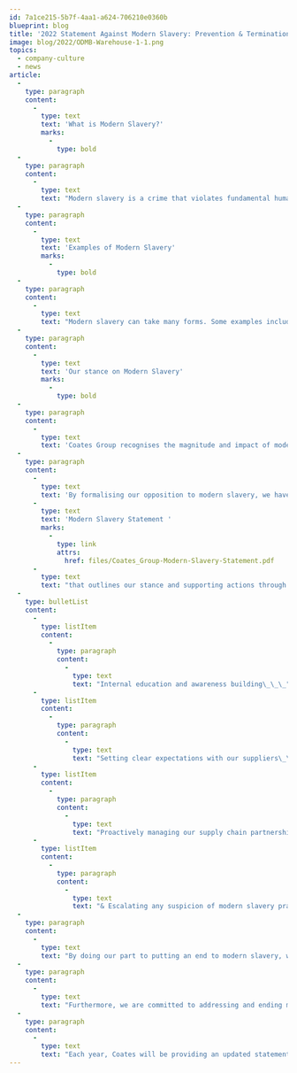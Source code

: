 ```yaml
---
id: 7a1ce215-5b7f-4aa1-a624-706210e0360b
blueprint: blog
title: '2022 Statement Against Modern Slavery: Prevention & Termination'
image: blog/2022/ODMB-Warehouse-1-1.png
topics:
  - company-culture
  - news
article:
  -
    type: paragraph
    content:
      -
        type: text
        text: 'What is Modern Slavery?'
        marks:
          -
            type: bold
  -
    type: paragraph
    content:
      -
        type: text
        text: "Modern slavery is a crime that violates fundamental human rights and deprives individuals of their liberty through exploitation for another party’s personal or commercial gain. \_"
  -
    type: paragraph
    content:
      -
        type: text
        text: 'Examples of Modern Slavery'
        marks:
          -
            type: bold
  -
    type: paragraph
    content:
      -
        type: text
        text: "Modern slavery can take many forms. Some examples include human trafficking, slavery, servitude, forced labour, child labour, forced or servile marriage, the sale and exploitation of children and debt bondage. \_"
  -
    type: paragraph
    content:
      -
        type: text
        text: 'Our stance on Modern Slavery'
        marks:
          -
            type: bold
  -
    type: paragraph
    content:
      -
        type: text
        text: 'Coates Group recognises the magnitude and impact of modern slavery across the world, and we wholeheartedly oppose and denounce modern slavery in all its forms. '
  -
    type: paragraph
    content:
      -
        type: text
        text: 'By formalising our opposition to modern slavery, we have developed our '
      -
        type: text
        text: 'Modern Slavery Statement '
        marks:
          -
            type: link
            attrs:
              href: files/Coates_Group-Modern-Slavery-Statement.pdf
      -
        type: text
        text: "that outlines our stance and supporting actions through:\_ \_\_"
  -
    type: bulletList
    content:
      -
        type: listItem
        content:
          -
            type: paragraph
            content:
              -
                type: text
                text: "Internal education and awareness building\_\_\_"
      -
        type: listItem
        content:
          -
            type: paragraph
            content:
              -
                type: text
                text: "Setting clear expectations with our suppliers\_\_\_"
      -
        type: listItem
        content:
          -
            type: paragraph
            content:
              -
                type: text
                text: "Proactively managing our supply chain partnerships\_\_"
      -
        type: listItem
        content:
          -
            type: paragraph
            content:
              -
                type: text
                text: "& Escalating any suspicion of modern slavery practices\_\_"
  -
    type: paragraph
    content:
      -
        type: text
        text: "By doing our part to putting an end to modern slavery, we bring more awareness to the issue at hand and hold ourselves accountable to source products and services from suppliers who comply with all laws and regulations and support fundamental human rights. \_"
  -
    type: paragraph
    content:
      -
        type: text
        text: "Furthermore, we are committed to addressing and ending modern slavery by working with partners who ensure fair, dignified workplaces and conditions are put in place for their employees and those we engage with. We also hold our partners accountable for identifying, mitigating, and remedying any potential modern slavery risks within their operations and will not hesitate to terminate our relationships with those that do not comply with our stance on modern slavery. \_"
  -
    type: paragraph
    content:
      -
        type: text
        text: "Each year, Coates will be providing an updated statement on modern slavery that describes our actions to address the risks associated with this crime.\_"
---
```

